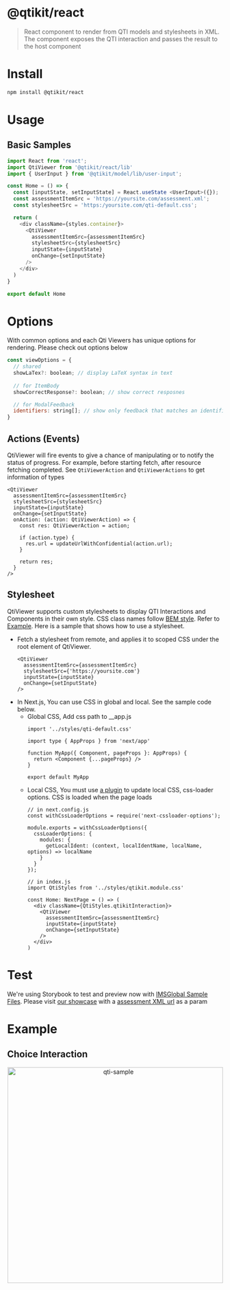 # @qtikit/react

> React component to render from QTI models and stylesheets in XML. The component exposes the QTI interaction and passes the result to the host component

# Install

```sh
npm install @qtikit/react
```

# Usage

## Basic Samples

```ts
import React from 'react';
import QtiViewer from '@qtikit/react/lib'
import { UserInput } from '@qtikit/model/lib/user-input';

const Home = () => {
  const [inputState, setInputState] = React.useState <UserInput>({});
  const assessmentItemSrc = 'https://yoursite.com/assessment.xml';
  const stylesheetSrc = 'https:/yoursite.com/qti-default.css';

  return (
    <div className={styles.container}>
      <QtiViewer
        assessmentItemSrc={assessmentItemSrc}
        stylesheetSrc={stylesheetSrc}
        inputState={inputState}
        onChange={setInputState}
      />
    </div>
  )
}

export default Home
```

# Options

With common options and each Qti Viewers has unique options for rendering. Please check out options below

```js
const viewOptions = {
  // shared
  showLaTex?: boolean; // display LaTeX syntax in text
  
  // for ItemBody
  showCorrectResponse?: boolean; // show correct resposnes

  // for ModalFeedback
  identifiers: string[]; // show only feedback that matches an identifiers ex) ['correct']
}
```

## Actions (Events)

QtiViewer will fire events to give a chance of manipulating or to notify the status of progress. For example, before starting fetch, after resource fetching completed. See `QtiViewerAction` and `QtiViewerActions` to get information of types

```
<QtiViewer
  assessmentItemSrc={assessmentItemSrc}
  stylesheetSrc={stylesheetSrc}
  inputState={inputState}
  onChange={setInputState}
  onAction: (action: QtiViewerAction) => {
    const res: QtiViewerAction = action;

    if (action.type) {
      res.url = updateUrlWithConfidential(action.url);
    }

    return res;
  }
/>
```

## Stylesheet

QtiViewer supports custom stylesheets to display QTI Interactions and Components in their own style. CSS class names follow [BEM style][bem]. Refer to [Example][css-style]. Here is a sample that shows how to use a stylesheet.

- Fetch a stylesheet from remote, and applies it to scoped CSS under the root element of QtiViewer.
  ```
  <QtiViewer
    assessmentItemSrc={assessmentItemSrc}
    stylesheetSrc={'https://yoursite.com'}
    inputState={inputState}
    onChange={setInputState}
  />
  ```
- In Next.js, You can use CSS in global and local. See the sample code below.
  - Global CSS, Add css path to __app.js
    ```
    import '../styles/qti-default.css'
    
    import type { AppProps } from 'next/app'

    function MyApp({ Component, pageProps }: AppProps) {
      return <Component {...pageProps} />
    }

    export default MyApp
    ```
  - Local CSS, You must use [a plugin](https://www.npmjs.com/package/next-cssloader-options) to update local CSS, css-loader options. CSS is loaded when the page loads
    ```
    // in next.config.js
    const withCssLoaderOptions = require('next-cssloader-options');

    module.exports = withCssLoaderOptions({
      cssLoaderOptions: {
        modules: {
          getLocalIdent: (context, localIdentName, localName, options) => localName
        }
      }
    });

    // in index.js
    import QtiStyles from '../styles/qtikit.module.css'

    const Home: NextPage = () => (
      <div className={QtiStyles.qtikitInteraction}>
        <QtiViewer
          assessmentItemSrc={assessmentItemSrc}
          inputState={inputState}
          onChange={setInputState}
        />
      </div>
    )
    ```

[bem]: http://getbem.com/naming/
[css-style]: https://qtikit-storybook.vercel.app/default.css

# Test

We're using Storybook to test and preview now with [IMSGlobal Sample Files][sample-files]. Please visit [our showcase][story-book] with a [assessment XML url][xml] as a param

[sample-files]: https://github.com/IMSGlobal/qti-examples
[story-book]: https://qtikit-storybook.vercel.app/
[xml]: https://qtikit-storybook.vercel.app/?path=/story/tests-qtiviewers--qti-viewers&assessmentItemSrc=https://raw.githubusercontent.com/riiid/qtikit/main/packages/react/.storybook/public/tests/items/choice.xml

# Example

## Choice Interaction

<p align="center">
<img width="503" alt="qti-sample" src="https://user-images.githubusercontent.com/124117/145538196-746e31b8-f0b0-4596-bbdb-2764483f8c04.png">
</p>
